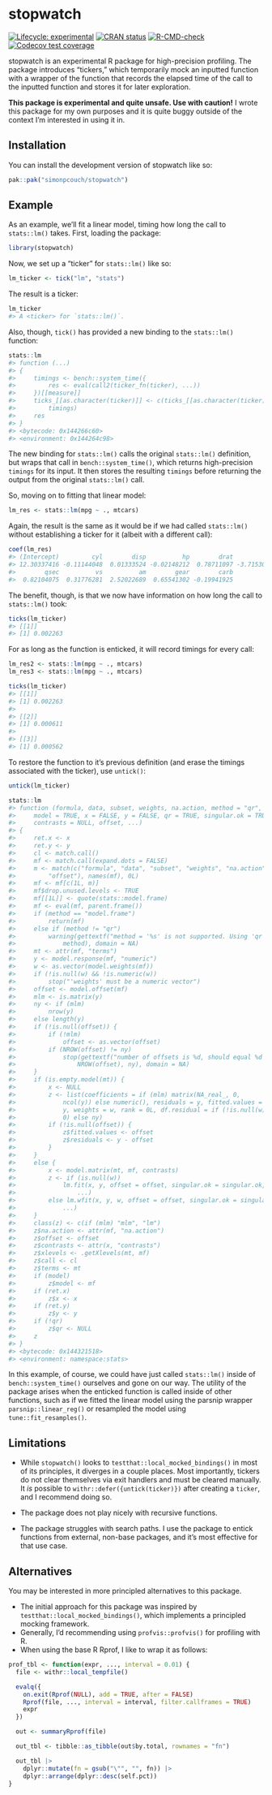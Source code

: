 
<!-- README.md is generated from README.Rmd. Please edit that file -->

# stopwatch

<!-- badges: start -->

[![Lifecycle:
experimental](https://img.shields.io/badge/lifecycle-experimental-orange.svg)](https://lifecycle.r-lib.org/articles/stages.html#experimental)
[![CRAN
status](https://www.r-pkg.org/badges/version/stopwatch)](https://CRAN.R-project.org/package=stopwatch)
[![R-CMD-check](https://github.com/simonpcouch/stopwatch/actions/workflows/R-CMD-check.yaml/badge.svg)](https://github.com/simonpcouch/stopwatch/actions/workflows/R-CMD-check.yaml)
[![Codecov test
coverage](https://codecov.io/gh/simonpcouch/stopwatch/branch/master/graph/badge.svg)](https://app.codecov.io/gh/simonpcouch/stopwatch?branch=master)
<!-- badges: end -->

stopwatch is an experimental R package for high-precision profiling. The
package introduces “tickers,” which temporarily mock an inputted
function with a wrapper of the function that records the elapsed time of
the call to the inputted function and stores it for later exploration.

**This package is experimental and quite unsafe. Use with caution!** I
wrote this package for my own purposes and it is quite buggy outside of
the context I’m interested in using it in.

## Installation

You can install the development version of stopwatch like so:

``` r
pak::pak("simonpcouch/stopwatch")
```

## Example

As an example, we’ll fit a linear model, timing how long the call to
`stats::lm()` takes. First, loading the package:

``` r
library(stopwatch)
```

Now, we set up a “ticker” for `stats::lm()` like so:

``` r
lm_ticker <- tick("lm", "stats")
```

The result is a ticker:

``` r
lm_ticker
#> A <ticker> for `stats::lm()`.
```

Also, though, `tick()` has provided a new binding to the `stats::lm()`
function:

``` r
stats::lm
#> function (...) 
#> {
#>     timings <- bench::system_time({
#>         res <- eval(call2(ticker_fn(ticker), ...))
#>     })[[measure]]
#>     ticks_[[as.character(ticker)]] <- c(ticks_[[as.character(ticker)]], 
#>         timings)
#>     res
#> }
#> <bytecode: 0x144266c60>
#> <environment: 0x144264c98>
```

The new binding for `stats::lm()` calls the original `stats::lm()`
definition, but wraps that call in `bench::system_time()`, which returns
high-precision `timings` for its input. It then stores the resulting
`timings` before returning the output from the original `stats::lm()`
call.

So, moving on to fitting that linear model:

``` r
lm_res <- stats::lm(mpg ~ ., mtcars)
```

Again, the result is the same as it would be if we had called
`stats::lm()` without establishing a ticker for it (albeit with a
different call):

``` r
coef(lm_res)
#> (Intercept)         cyl        disp          hp        drat          wt 
#> 12.30337416 -0.11144048  0.01333524 -0.02148212  0.78711097 -3.71530393 
#>        qsec          vs          am        gear        carb 
#>  0.82104075  0.31776281  2.52022689  0.65541302 -0.19941925
```

The benefit, though, is that we now have information on how long the
call to `stats::lm()` took:

``` r
ticks(lm_ticker)
#> [[1]]
#> [1] 0.002263
```

For as long as the function is enticked, it will record timings for
every call:

``` r
lm_res2 <- stats::lm(mpg ~ ., mtcars)
lm_res3 <- stats::lm(mpg ~ ., mtcars)

ticks(lm_ticker)
#> [[1]]
#> [1] 0.002263
#> 
#> [[2]]
#> [1] 0.000611
#> 
#> [[3]]
#> [1] 0.000562
```

To restore the function to it’s previous definition (and erase the
timings associated with the ticker), use `untick()`:

``` r
untick(lm_ticker)

stats::lm
#> function (formula, data, subset, weights, na.action, method = "qr", 
#>     model = TRUE, x = FALSE, y = FALSE, qr = TRUE, singular.ok = TRUE, 
#>     contrasts = NULL, offset, ...) 
#> {
#>     ret.x <- x
#>     ret.y <- y
#>     cl <- match.call()
#>     mf <- match.call(expand.dots = FALSE)
#>     m <- match(c("formula", "data", "subset", "weights", "na.action", 
#>         "offset"), names(mf), 0L)
#>     mf <- mf[c(1L, m)]
#>     mf$drop.unused.levels <- TRUE
#>     mf[[1L]] <- quote(stats::model.frame)
#>     mf <- eval(mf, parent.frame())
#>     if (method == "model.frame") 
#>         return(mf)
#>     else if (method != "qr") 
#>         warning(gettextf("method = '%s' is not supported. Using 'qr'", 
#>             method), domain = NA)
#>     mt <- attr(mf, "terms")
#>     y <- model.response(mf, "numeric")
#>     w <- as.vector(model.weights(mf))
#>     if (!is.null(w) && !is.numeric(w)) 
#>         stop("'weights' must be a numeric vector")
#>     offset <- model.offset(mf)
#>     mlm <- is.matrix(y)
#>     ny <- if (mlm) 
#>         nrow(y)
#>     else length(y)
#>     if (!is.null(offset)) {
#>         if (!mlm) 
#>             offset <- as.vector(offset)
#>         if (NROW(offset) != ny) 
#>             stop(gettextf("number of offsets is %d, should equal %d (number of observations)", 
#>                 NROW(offset), ny), domain = NA)
#>     }
#>     if (is.empty.model(mt)) {
#>         x <- NULL
#>         z <- list(coefficients = if (mlm) matrix(NA_real_, 0, 
#>             ncol(y)) else numeric(), residuals = y, fitted.values = 0 * 
#>             y, weights = w, rank = 0L, df.residual = if (!is.null(w)) sum(w != 
#>             0) else ny)
#>         if (!is.null(offset)) {
#>             z$fitted.values <- offset
#>             z$residuals <- y - offset
#>         }
#>     }
#>     else {
#>         x <- model.matrix(mt, mf, contrasts)
#>         z <- if (is.null(w)) 
#>             lm.fit(x, y, offset = offset, singular.ok = singular.ok, 
#>                 ...)
#>         else lm.wfit(x, y, w, offset = offset, singular.ok = singular.ok, 
#>             ...)
#>     }
#>     class(z) <- c(if (mlm) "mlm", "lm")
#>     z$na.action <- attr(mf, "na.action")
#>     z$offset <- offset
#>     z$contrasts <- attr(x, "contrasts")
#>     z$xlevels <- .getXlevels(mt, mf)
#>     z$call <- cl
#>     z$terms <- mt
#>     if (model) 
#>         z$model <- mf
#>     if (ret.x) 
#>         z$x <- x
#>     if (ret.y) 
#>         z$y <- y
#>     if (!qr) 
#>         z$qr <- NULL
#>     z
#> }
#> <bytecode: 0x144321518>
#> <environment: namespace:stats>
```

In this example, of course, we could have just called `stats::lm()`
inside of `bench::system_time()` ourselves and gone on our way. The
utility of the package arises when the enticked function is called
inside of other functions, such as if we fitted the linear model using
the parsnip wrapper `parsnip::linear_reg()` or resampled the model using
`tune::fit_resamples()`.

## Limitations

- While `stopwatch()` looks to `testthat::local_mocked_bindings()` in
  most of its principles, it diverges in a couple places. Most
  importantly, tickers do not clear themselves via exit handlers and
  must be cleared manually. It *is* possible to
  `withr::defer({untick(ticker)})` after creating a `ticker`, and I
  recommend doing so.

- The package does not play nicely with recursive functions.

- The package struggles with search paths. I use the package to entick
  functions from external, non-base packages, and it’s most effective
  for that use case.

## Alternatives

You may be interested in more principled alternatives to this package.

- The initial approach for this package was inspired by
  `testthat::local_mocked_bindings()`, which implements a principled
  mocking framework.
- Generally, I’d recommending using `profvis::profvis()` for profiling
  with R.
- When using the base R Rprof, I like to wrap it as follows:

``` r
prof_tbl <- function(expr, ..., interval = 0.01) {
  file <- withr::local_tempfile()

  evalq({
    on.exit(Rprof(NULL), add = TRUE, after = FALSE)
    Rprof(file, ..., interval = interval, filter.callframes = TRUE)
    expr
  })

  out <- summaryRprof(file)

  out_tbl <- tibble::as_tibble(out$by.total, rownames = "fn")

  out_tbl |>
    dplyr::mutate(fn = gsub("\"", "", fn)) |>
    dplyr::arrange(dplyr::desc(self.pct))
}
```
